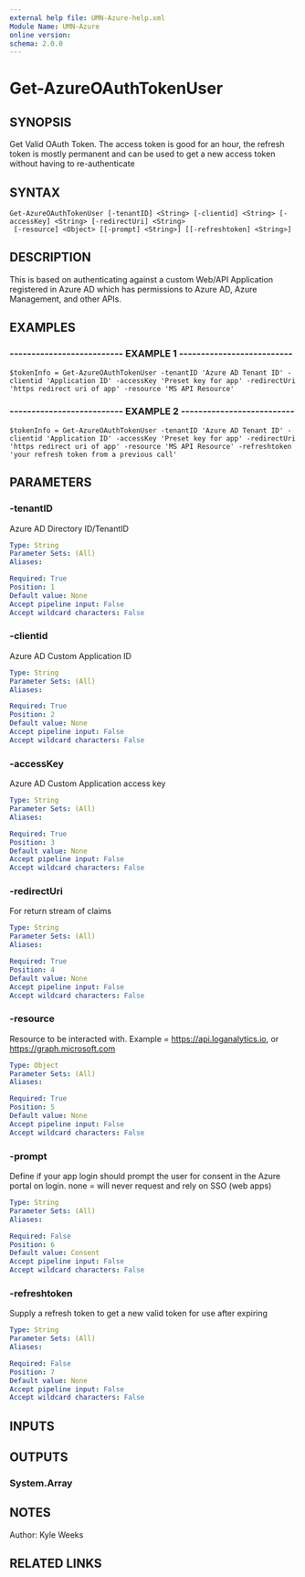 ```yaml
---
external help file: UMN-Azure-help.xml
Module Name: UMN-Azure
online version: 
schema: 2.0.0
---
```


# Get-AzureOAuthTokenUser

## SYNOPSIS
Get Valid OAuth Token. 
The access token is good for an hour, the refresh token is mostly permanent and can be used to get a new access token without having to re-authenticate

## SYNTAX

```
Get-AzureOAuthTokenUser [-tenantID] <String> [-clientid] <String> [-accessKey] <String> [-redirectUri] <String>
 [-resource] <Object> [[-prompt] <String>] [[-refreshtoken] <String>]
```

## DESCRIPTION
This is based on authenticating against a custom Web/API Application registered in Azure AD which has permissions to Azure AD, Azure Management, and other APIs.

## EXAMPLES

### -------------------------- EXAMPLE 1 --------------------------
```
$tokenInfo = Get-AzureOAuthTokenUser -tenantID 'Azure AD Tenant ID' -clientid 'Application ID' -accessKey 'Preset key for app' -redirectUri 'https redirect uri of app' -resource 'MS API Resource'
```

### -------------------------- EXAMPLE 2 --------------------------
```
$tokenInfo = Get-AzureOAuthTokenUser -tenantID 'Azure AD Tenant ID' -clientid 'Application ID' -accessKey 'Preset key for app' -redirectUri 'https redirect uri of app' -resource 'MS API Resource' -refreshtoken 'your refresh token from a previous call'
```

## PARAMETERS

### -tenantID
Azure AD Directory ID/TenantID

```yaml
Type: String
Parameter Sets: (All)
Aliases: 

Required: True
Position: 1
Default value: None
Accept pipeline input: False
Accept wildcard characters: False
```

### -clientid
Azure AD Custom Application ID

```yaml
Type: String
Parameter Sets: (All)
Aliases: 

Required: True
Position: 2
Default value: None
Accept pipeline input: False
Accept wildcard characters: False
```

### -accessKey
Azure AD Custom Application access key

```yaml
Type: String
Parameter Sets: (All)
Aliases: 

Required: True
Position: 3
Default value: None
Accept pipeline input: False
Accept wildcard characters: False
```

### -redirectUri
For return stream of claims

```yaml
Type: String
Parameter Sets: (All)
Aliases: 

Required: True
Position: 4
Default value: None
Accept pipeline input: False
Accept wildcard characters: False
```

### -resource
Resource to be interacted with.
Example = https://api.loganalytics.io, or https://graph.microsoft.com

```yaml
Type: Object
Parameter Sets: (All)
Aliases: 

Required: True
Position: 5
Default value: None
Accept pipeline input: False
Accept wildcard characters: False
```

### -prompt
Define if your app login should prompt the user for consent in the Azure portal on login.
none = will never request and rely on SSO (web apps)

```yaml
Type: String
Parameter Sets: (All)
Aliases: 

Required: False
Position: 6
Default value: Consent
Accept pipeline input: False
Accept wildcard characters: False
```

### -refreshtoken
Supply a refresh token to get a new valid token for use after expiring

```yaml
Type: String
Parameter Sets: (All)
Aliases: 

Required: False
Position: 7
Default value: None
Accept pipeline input: False
Accept wildcard characters: False
```

## INPUTS

## OUTPUTS

### System.Array

## NOTES
Author: Kyle Weeks

## RELATED LINKS

